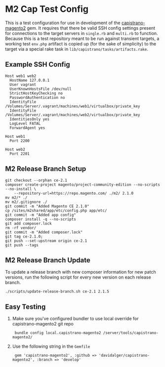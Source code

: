 # M2 Cap Test Config

This is a test configuration for use in development of the [capistrano-magento2](https://github.com/davidalger/capistrano-magento2/) gem. It requires that there be valid SSH config settings present for connections to the target servers in `single.rb` and `multi.rb` to function. Because this is a test repository meant to be run against transient targets, a working test `env.php` artifact is copied up (for the sake of simplicity) to the target via a special rake task in `lib/capistrano/tasks/artifacts.rake`.

## Example SSH Config

    Host web1 web2
      HostName 127.0.0.1
      User vagrant
      UserKnownHostsFile /dev/null
      StrictHostKeyChecking no
      PasswordAuthentication no
      IdentityFile /Volumes/Server/.vagrant/machines/web1/virtualbox/private_key
      IdentityFile /Volumes/Server/.vagrant/machines/web2/virtualbox/private_key
      IdentitiesOnly yes
      LogLevel FATAL
      ForwardAgent yes
    
    Host web1
      Port 2200
    
    Host web2
      Port 2201

## M2 Release Branch Setup

    git checkout --orphan ce-2.1
    composer create-project magento/project-community-edition --no-scripts --no-install \
        --repository-url=https://repo.magento.com/ ./m2/ 2.1.0
    mv m2/* ./
    mv m2/.gitignore ./
    git commit -m "Added Magento CE 2.1.0"
    cp /sites/m2shared/app/etc/config.php app/etc/
    git commit -m "Added app config"
    composer install -q --no-scripts
    git add composer.lock
    rm -rf vendor/
    git commit -m "Added composer.lock"
    git tag ce-2.1.0;
    git push --set-upstream origin ce-2.1
    git push --tags

## M2 Release Branch Update

To update a release branch with new composer information for new patch versions, run the following script for every new version on each release branch.

    ./scripts/update-release-branch.sh ce-2.1 2.1.5

## Easy Testing

1. Make sure you've configured bundler to use local override for capistrano-magento2 git repo

        bundle config local.capistrano-magento2 /server/tools/capistrano-magento2/

2. Use the following string in the `Gemfile`

        gem 'capistrano-magento2', :github => 'davidalger/capistrano-magento2', :branch => 'develop'
